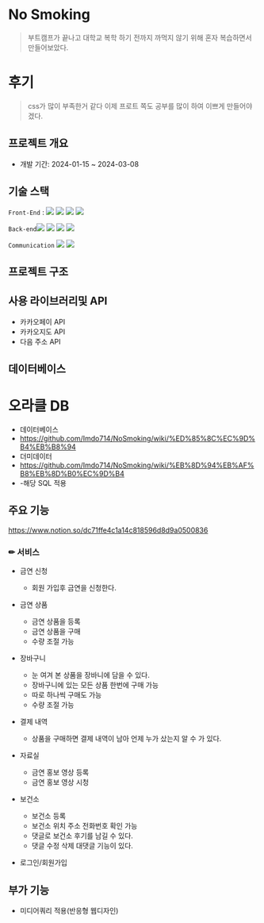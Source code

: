 # No Smoking
> 부트캠프가 끝나고 대학교 복학 하기 전까지 까먹지 않기 위해 혼자 복습하면서 만들어보았다.

# 후기
> css가 많이 부족한거 같다 이제 프로트 쪽도 공부를 많이 하여 이쁘게 만들어야 겠다.

## 프로젝트 개요
- 개발 기간: 2024-01-15 ~ 2024-03-08

## 기술 스택
`Front-End` :  <img src="https://img.shields.io/badge/javascript-3178C6?style=flat-square&logo=javascript&logoColor=#F7DF1E"/>
<img src="https://img.shields.io/badge/css3-3178C6?style=flat-square&logo=css3&logoColor=#1572B6"/>
<img src="https://img.shields.io/badge/html5-3178C6?style=flat-square&logo=html5&logoColor=#E34F26"/>
<img src="https://img.shields.io/badge/jquery-FF4154?style=flat-square&logo=jquery&logoColor=##0769AD"/>

`Back-end`<img src="https://img.shields.io/badge/spring-E0234E?style=flat-square&logo=spring&logoColor=#6DB33F">
<img src="https://img.shields.io/badge/springsecurity-3178C6?style=flat-square&logo=springsecurity&logoColor=#6DB33F"/>
<img src="https://img.shields.io/badge/oracle-4479A1?style=flat-square&logo=oracle&logoColor=#F80000">
<img src="https://img.shields.io/badge/apachetomcat-FF4154?style=flat-square&logo=apachetomcat&logoColor=#F8DC75">

`Communication`
<img src="https://img.shields.io/badge/notion-000000?style=flat-square&logo=notion&logoColor=white">
<img src="https://img.shields.io/badge/github-181717?style=flat-square&logo=github&logoColor=white">

## 프로젝트 구조

## 사용 라이브러리및 API
- 카카오페이 API
- 카카오지도 API
- 다음 주소 API


## 데이터베이스
# 오라클 DB
 - 데이터베이스
 - https://github.com/Imdo714/NoSmoking/wiki/%ED%85%8C%EC%9D%B4%EB%B8%94
 - 더미데이터
 - https://github.com/Imdo714/NoSmoking/wiki/%EB%8D%94%EB%AF%B8%EB%8D%B0%EC%9D%B4
 - -해당 SQL 적용
## 주요 기능
https://www.notion.so/dc71ffe4c1a14c818596d8d9a0500836

### ✏ 서비스

+ 금연 신청
  + 회원 가입후 금연을 신청한다.

+ 금연 상품
  + 금연 상품을 등록
  + 금연 상품을 구매
  + 수량 조절 가능

+ 장바구니
  + 눈 여겨 본 상품을 장바니에 담을 수 있다.
  + 장바구니에 있는 모든 상품 한번에 구매 가능
  + 따로 하나씩 구매도 가능
  + 수량 조절 가능

+ 결제 내역
  + 상품을 구매하면 결제 내역이 남아 언제 누가 샀는지 알 수 가 있다.

+ 자료실
  + 금연 홍보 영상 등록
  + 금연 홍보 영상 시청

+ 보건소
  + 보건소 등록
  + 보건소 위치 주소 전화번호 확인 가능
  + 댓글로 보건소 후기를 남길 수 있다.
  + 댓글 수정 삭제 대댓글 기능이 있다. 

+ 로그인/회원가입

## 부가 기능
* 미디어쿼리 적용(반응형 웹디자인)
